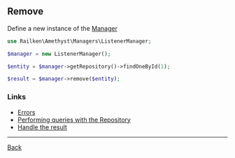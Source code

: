## Remove 

Define a new instance of the [Manager](manager.md)

```php
use Railken\Amethyst\Managers\ListenerManager;

$manager = new ListenerManager();
```

```php
$entity = $manager->getRepository()->findOneById(1);

$result = $manager->remove($entity);
```

### Links
* [Errors](errors.md)
* [Performing queries with the Repository](repository.md)
* [Handle the result](result.md)

---
[Back](index.md)